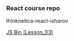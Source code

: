 ### React course repo
thinknetica-react-isharov

[JS Bin (Lesson_03)](http://jsbin.com/qicagem/70/edit?js,console,output)